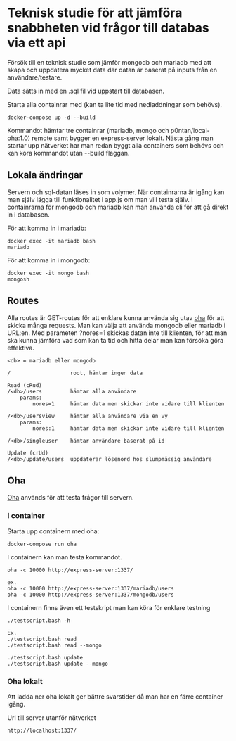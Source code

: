 # Teknisk studie för att jämföra snabbheten vid frågor till databas via ett api

Försök till en teknisk studie som jämför mongodb och mariadb med att skapa och uppdatera mycket data där datan är baserat på inputs från en användare/testare.

Data sätts in med en .sql fil vid uppstart till databasen.

Starta alla containrar med (kan ta lite tid med nedladdningar som behövs).
```
docker-compose up -d --build
```

Kommandot hämtar tre containrar (mariadb, mongo och p0ntan/local-oha:1.0) remote samt bygger en express-server lokalt. Nästa gång man startar upp nätverket har man redan byggt alla containers som behövs och kan köra kommandot utan --build flaggan.

## Lokala ändringar

Servern och sql-datan läses in som volymer. När containrarna är igång kan man själv lägga till funktionalitet i app.js om man vill testa själv. I containrarna för mongodb och mariadb kan man använda cli för att gå direkt in i databasen.

För att komma in i mariadb:
```
docker exec -it mariadb bash
mariadb
```

För att komma in i mongodb:
```
docker exec -it mongo bash
mongosh
```

## Routes
Alla routes är GET-routes för att enklare kunna använda sig utav [oha](https://github.com/hatoo/oha) för att skicka många requests. Man kan välja att använda mongodb eller mariadb i URL:en. Med parameten ?nores=1 skickas datan inte till klienten, för att man ska kunna jämföra vad som kan ta tid och hitta delar man kan försöka göra effektiva.

```
<db> = mariadb eller mongodb

/                   root, hämtar ingen data

Read (cRud)
/<db>/users         hämtar alla användare
    params:
        nores=1     hämtar data men skickar inte vidare till klienten

/<db>/usersview     hämtar alla användare via en vy
    params:
        nores:1     hämtar data men skickar inte vidare till klienten

/<db>/singleuser    hämtar användare baserat på id

Update (crUd)
/<db>/update/users  uppdaterar lösenord hos slumpmässig användare

``` 

## Oha

[Oha](https://github.com/hatoo/oha) används för att testa frågor till servern.

### I container
Starta upp containern med oha:
```
docker-compose run oha
```

I containern kan man testa kommandot.

```
oha -c 10000 http://express-server:1337/

ex.
oha -c 10000 http://express-server:1337/mariadb/users
oha -c 10000 http://express-server:1337/mongodb/users
```

I containern finns även ett testskript man kan köra för enklare testning
```
./testscript.bash -h

Ex.
./testscript.bash read
./testscript.bash read --mongo

./testscript.bash update
./testscript.bash update --mongo
```

### Oha lokalt

Att ladda ner oha lokalt ger bättre svarstider då man har en färre container igång.

Url till server utanför nätverket
```
http://localhost:1337/
```
